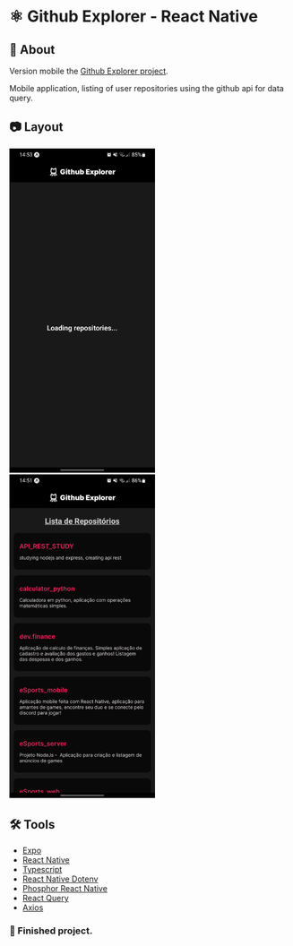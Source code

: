 # ⚛️ Github Explorer - React Native

## 🔖 About

Version mobile the [Github Explorer project](https://github.com/TiagoM13/Github_Explorer_React).
<p>Mobile application, listing of user repositories using the github api for data query.</p>

## 📷 Layout

<div>
   <img src="./assets/loading.jpg" width="260px" />
   <img src="./assets/home.jpg" width="260px" />
</div>

## 🛠️ Tools
   - [Expo](https://docs.expo.dev/)
   - [React Native](https://reactnative.dev/) 
   - [Typescript](https://www.typescriptlang.org/)
   - [React Native Dotenv](https://www.npmjs.com/package/react-native-dotenv)
   - [Phosphor React Native](https://github.com/duongdev/phosphor-react-native)
   - [React Query](https://tanstack.com/query/v3/)
   - [Axios](https://axios-http.com/)

### 🚀 Finished project.
